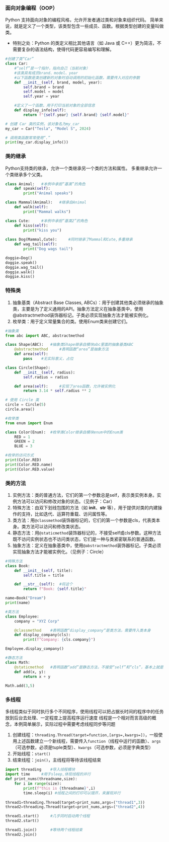 ### 面向对象编程（OOP）
Python 支持面向对象的编程风格，允许开发者通过类和对象来组织代码。
简单来说，就是定义了一个类型，该类型包含一些成员、函数。根据类型创建的变量叫做类。

- 特别之处：Python 的类定义相比其他语言（如 Java 或 C++）更为简洁，不需要复杂的语法结构，使得代码更容易编写和理解。


```python
#创建了类“Car”
class Car:
    #“self”是一个指针，指向自己（当前对象）
    #该类具有成员brand、model、year
    #以下函数是类创建新的对象时自动调用的初始化函数，需要传入对应的参数
    def __init__(self, brand, model, year):
        self.brand = brand
        self.model = model
        self.year = year

    #定义了一个函数，用于打印当前对象的全部信息
    def display_info(self):
        return f"{self.year} {self.brand} {self.model}"

# 创建 Car 类的实例，该对象名为my_car
my_car = Car("Tesla", "Model S", 2024)

# 调用类函数常常使用“.”
print(my_car.display_info())
```

### 类的继承
Python支持类的继承，允许一个类继承另一个类的方法和属性。
多重继承允许一个类继承多个父类。


```python
class Animal:   #本例中承担“基类”的角色
    def speak(self):
        print("Animal speaks")

class Mammal(Animal):   #继承自Animal
    def walk(self): 
        print("Mammal walks")

class Cute:     #本例中承担“基类2”的角色
    def kiss(self):
        print("kiss you")
        
class Dog(Mammal,Cute):     #同时继承了Mammal和Cute,多重继承
    def wag_tail(self):
        print("Dog wags tail")

doggie=Dog()
doggie.speak()
doggie.wag_tail()
doggie.walk()
doggie.kiss()
```

### 特殊类
1. 抽象基类（Abstract Base Classes, ABCs）：用于创建其他类必须继承的抽象类，主要是为了定义通用的API。抽象方法定义在抽象基类中，使用@abstractmethod装饰器标记。子类必须实现抽象方法才能被实例化。
2. 枚举类：用于定义常量集合的类。使用Enum类来创建它们。


```python
#抽象类
from abc import ABC, abstractmethod

class Shape(ABC):   #抽象类Shape继承自模块abc里面的抽象基类ABC
    @abstractmethod     #表明函数“area”是抽象方法
    def area(self):
        pass    #无实际意义，占位

class Circle(Shape):
    def __init__(self, radius):
        self.radius = radius

    def area(self):     #实现了area函数，允许被实例化
        return 3.14 * self.radius ** 2

# 使用 Circle 类
circle = Circle(5)
circle.area()

```


```python
#枚举类
from enum import Enum

class Color(Enum):  #枚举类Color继承自模块enum中的Enum类
    RED = 1
    GREEN = 2
    BLUE = 3

#枚举的访问方式
print(Color.RED)  
print(Color.RED.name) 
print(Color.RED.value)

```

### 类的方法
1. 实例方法：类的普通方法，它们的第一个参数总是self，表示类实例本身。实例方法可以访问和修改对象的状态。（见例子：Car）
2. 特殊方法：由双下划线包围的方法（如 __init__、__str__ 等），用于提供对类的内建操作的支持，比如迭代、运算符重载、访问属性等。
3. 类方法：用`@classmethod`装饰器标记的，它们的第一个参数是cls，代表类本身。类方法可以访问和修改类状态。
4. 静态方法：用`@staticmethod`装饰器标记的，不接受self或cls参数。这种方法既不访问实例状态也不访问类状态，它们是一种与类紧密联系的普通函数。
5. 抽象方法：定义在抽象基类中，使用`@abstractmethod`装饰器标记。子类必须实现抽象方法才能被实例化。（见例子：Circle）


```python
#特殊方法
class Book:
    def __init__(self, title):
        self.title = title

    def __str__(self):  #将这个
        return f"Book: {self.title}"

name=Book("Dream")
print(name)
```


```python
#类方法
class Employee:
    company = "XYZ Corp"

    @classmethod    #表明函数“display_company“是类方法，需要传入类本身
    def display_company(cls):
        print(f"Company: {cls.company}")

Employee.display_company()
```


```python
#静态方法
class Math:
    @staticmethod   #表明函数“add”是静态方法，不接受“self”和“cls”，基本上就是普通函数
    def add(x, y):
        return x + y
    
Math.add(3,5)
```

### 多线程
多线程类似于同时执行多个不同程序，使用线程可以把占据长时间的程序中的任务放到后台去处理、一定程度上提高程序运行速度
线程是一个相对而言高级的概念，本例简单展示，实际过程中需要考虑线程同步等问题

1. 创建线程：`threading.Thread(target=function,[args=,kwargs=])`，一般使用上述函数建立一个新线程，需要传入`function`（线程中运行的函数）、`args`（可选参数，必须是tuple类型）、`kwargs`（可选参数，必须是字典类型）
2. 开始线程：`start()`
3. 结束线程：`join()`，主线程将等待该线程结束




```python
import threading    #导入线程模块
import time     #用于sleep,体现线程的并行
def print_nums(threadname,size):
    for i in range(size):
        print(f"this is {threadname}",i)
        time.sleep(i) #线程之间的打印可以错开，来展现并行
        
thread1=threading.Thread(target=print_nums,args=("thread1",3))
thread2=threading.Thread(target=print_nums,args=("thread2",4))

thread1.start()     #几乎同时启动两个线程
thread2.start()

thread1.join()      #等待两个线程结束
thread2.join()
```
